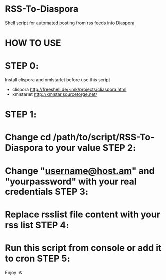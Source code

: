 RSS-To-Diaspora
===============

Shell script for automated posting from rss feeds into Diaspora 

HOW TO USE
==========

STEP 0։ 
======
Install clispora and xmlstarlet before use this script    
  * clispora 			http://freeshell.de/~mk/projects/cliaspora.html
  * xmlstarlet 		http://xmlstar.sourceforge.net/
  
STEP 1։ 
======
Change cd /path/to/script/RSS-To-Diaspora to your value
STEP 2։ 
======
Change "username@host.am" and "yourpassword" with your real credentials
STEP 3։ 
======
Replace rsslist file content with your rss list
STEP 4։ 
======
Run this script from console or add it to cron
STEP 5։ 
======
Enjoy :Ճ
